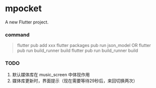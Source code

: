 # mpocket

A new Flutter project.


### command

> flutter pub add xxx
> flutter packages pub run json_model  OR flutter pub run build_runner build
> flutter pub run build_runner build


### TODO

1. 默认媒体库在 music_screen 中体现作用
2. 媒体库更新时，界面提示（现在需要等待29秒后，来回切换两次）